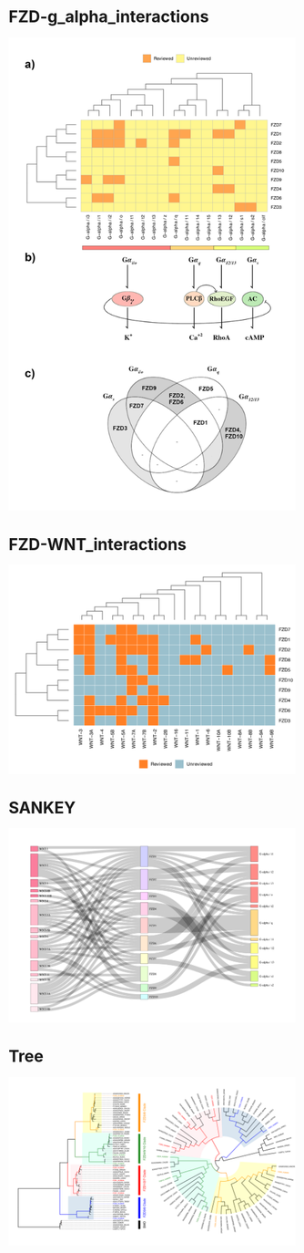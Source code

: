 FZD-g_alpha_interactions
========================
![](FZD-g_alpha_interactions/fzd-galpha_interactions.png)

FZD-WNT_interactions
====================
![](FZD-WNT_interactions/FZD-WNT_interactions.png)

SANKEY
======
![](sankey/sankey.png)

Tree
====
![](tree/treeplot.png)
